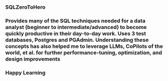 ### SQLZeroToHero

### Provides many of the SQL techniques needed for a data analyst (beginner to intermediate/advanced) to become quickly productive in their day-to-day work. Uses 3 test databases, Postgres and PGAdmin. Understanding these concepts has also helped me to leverage LLMs, CoPilots of the world, et al. for further performance-tuning, optimization, and design improvements

### Happy Learning
